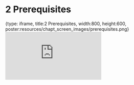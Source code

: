 # 2 Prerequisites
 
{type: iframe, title:2 Prerequisites, width:800, height:600, poster:resources/chapt_screen_images/prerequisites.png}
![](http://course.pvactools.org/no_toc/prerequisites.html)
 

 
